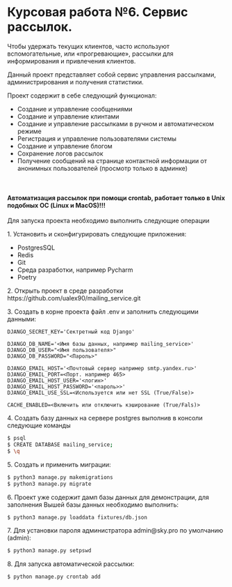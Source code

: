 # Курсовая работа №6. Сервис рассылок.

<p>Чтобы удержать текущих клиентов, часто используют вспомогательные, или «прогревающие», рассылки для информирования и привлечения клиентов.</p>
<p>Данный проект представляет собой сервис управления рассылками, администрирования и получения статистики.</p>
<p>Проект содержит в себе следующий функционал:</p>
<ul>
    <li>Создание и управление сообщениями</li>
    <li>Создание и управление клинтами</li>
    <li>Создание и управление рассылками в ручном и автоматическом режиме</li>
    <li>Регистрация и управление пользователями системы</li>
    <li>Создание и управление блогом</li>
    <li>Сохранение логов рассылок</li>
    <li>Получение сообщений на странице контактной информации от анонимных пользователей (просмотр только в админке)</li>
</ul>
<br>
<h4><b>Автоматизация рассылок при помощи crontab, работает только в Unix подобных ОС (Linux и MacOS)!!!</b></h4>
<p>Для запуска проекта необходимо выполнить следующие операции</p>
<p>1. Установить и сконфигурировать следующие приложения:</p>
<ul>
    <li>PostgresSQL</li>
    <li>Redis</li>
    <li>Git</li>
    <li>Среда разработки, например Pycharm</li>
    <li>Poetry</li>
</ul>
<p>2. Открыть проект в среде разработки https://github.com/ualex90/mailing_service.git</p>
<p>3. Создать в корне проекта файл .env и заполнить следующими данными:</p>

```
DJANGO_SECRET_KEY='Сектретный код Django'

DJANGO_DB_NAME='<Имя базы данных, например mailing_service>'
DJANGO_DB_USER="<Имя пользователя>"
DJANGO_DB_PASSWORD="<Пароль>"

DJANGO_EMAIL_HOST='<Почтовый сервер например smtp.yandex.ru>'
DJANGO_EMAIL_PORT=<Порт. например 465>
DJANGO_EMAIL_HOST_USER='<логин>'
DJANGO_EMAIL_HOST_PASSWORD='<пароль>>'
DJANGO_EMAIL_USE_SSL=<Используется или нет SSL (True/False)>

CACHE_ENABLED=<Включить или отключить кэширование (True/Fals)>
```

<p>
4. Cоздать базу данных на сервере postgres выполнив в консоли следующие команды

```bash
$ psql
$ CREATE DATABASE mailing_service;
$ \q
```
</p>

<p>
5. Создать и применить миграции:

```bash
$ python3 manage.py makemigrations  
$ python3 manage.py migrate 
```
</p>
<p>
6. Проект уже содержит дамп базы данных для демонстрации, для заполнения Вышей базы данных необходимо выполнить:

```bash
$ python3 manage.py loaddata fixtures/db.json 
```
</p>
7. Для установки пароля администратора admin@sky.pro по умолчанию (admin):

```bash
$ python3 manage.py setpswd 
```
<p>
8. Для запуска автоматической рассылки:

```bash
$ python manage.py crontab add
```
</p>